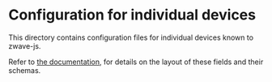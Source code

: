 # Configuration for individual devices

This directory contains configuration files for individual devices known to zwave-js. 

Refer to [the documentation](https://zwave-js.github.io/zwave-js/#/config-files/overview), for details on the layout of these fields and their schemas.
